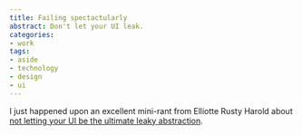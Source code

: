 ```yaml
---
title: Failing spectactularly
abstract: Don't let your UI leak.
categories:
- work
tags:
- aside
- technology
- design
- ui
---
```


I just happened upon an excellent mini-rant from Elliotte Rusty Harold about [not
letting your UI be the ultimate leaky abstraction][1].

   [1]: http://cafeconleche.org/books/xmljava/chapters/ch06s05.html
